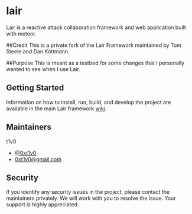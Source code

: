 # lair
Lair is a reactive attack collaboration framework and web application built with meteor.

##Credit
This is a private fork of the Lair Framework maintained by Tom Steele and Dan Kottmann.

##Purpose
This is meant as a testbed for some changes that I personally wanted to see when I use Lair.

## Getting Started
Information on how to install, run, build, and develop the project are available in the main Lair framework [wiki](https://github.com/lair-framework/lair/wiki).

## Maintainers
t1v0
- [@0xt1v0](https://twitter.com/0xt1v0)
- 0xt1v0@gmail.com

## Security
If you identify any security issues in the project, please contact the maintainers privately. We will work with you to resolve the issue. Your support is highly appreciated.
